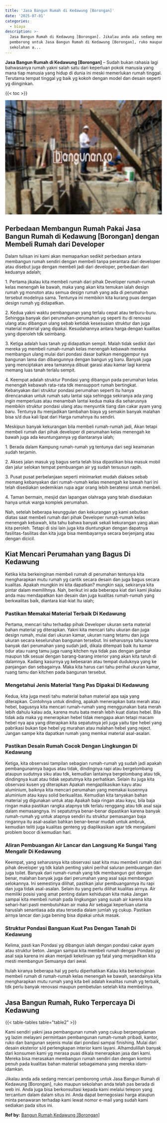 ```yaml
---
title: 'Jasa Bangun Rumah di Kedawung [Borongan]'
date: '2025-07-01'
categories:
  - biaya
description: >-
  Jasa Bangun Rumah di Kedawung [Borongan]. Jikalau anda ada sedang mencari
  pemborong untuk Jasa Bangun Rumah di Kedawung [Borongan], ruko maupun
  sekolahan a...
---
```


**Jasa Bangun Rumah di Kedawung \[Borongan\]** – Sudah bukan rahasia lagi bahwasanya rumah yakni salah satu dari keperluan pokok manusia yang mana tiap manusia yang hidup di dunia ini meski memerlukan rumah tinggal. Terutama tempat tinggal yg baik yg kokoh dengan model dan desain seperti yg diinginkan.

{{< toc >}}

![Jasa Bangun Rumah di Kedawung [Borongan]](/images/borong-bangunan-03.png)

## Perbedaan Membangun Rumah Pakai Jasa Bangun Rumah di Kedawung \[Borongan\] dengan Membeli Rumah dari Developer

Dalam tulisan ini kami akan memaparkan sedikit perbedaan antara membangun rumah sendiri dengan membeli tanpa perantara dari developer atau disebut juga dengan membeli jadi dari developer, perbedaan dari keduanya adalah;

1\. Pertama jikalau kita membeli rumah dari pihak Developer rumah-rumah kelas menengah ke bawah, maka yang akan kita temukan ialah design rumah yg monoton atau semua design rumah yang ada di perumahan tersebut modelnya sama. Tentunya ini membikin kita kurang puas dengan design rumah yg didapatkan.

2\. Kedua yakni waktu pembangunan yang terlalu cepat atau terburu-buru. Sehingga banyak dari perumahan-perumahan yg seperti itu di renovasi ulang atau dibangun ulang sebab ketidak kesesuaian struktur dan juga material material yang dipakai. Kesudahannya antara harga dengan kualitas yang diperoleh tdk seimbang.

3\. Ketiga adalah luas tanah yg didapatkan sempit. Malah tidak sedikit dari mereka yg membeli rumah-rumah kelas menengah kebawah mereka membangun ulang mulai dari pondasi dasar bahkan menggempur nya bangunan lama dan dibangunnya dengan bangun yg baru. Banyak juga yang menciptakan area tamannya dibuat garasi atau kamar lagi karena memang luas tanah terlalu sempit.

4\. Keempat adalah struktur Pondasi yang dibangun pada perumahan kelas menengah kebawah rata-rata tdk mensupport rumah bertingkat. Kebanyakan dari struktur pondasi perumahan seperti itu hanya direncanakan untuk rumah satu lantai saja sehingga sekiranya ada yang ingin memperluas atau menambah lantai kedua maka dia seharusnya membikin struktur pondasi ulang atau menyuntik tiang dan cakar ayam yang baru. Tentunya itu menjadikan tambahan biaya yg semakin banyak malahan bisa s/d dua kali lipat dari Harga rumahnya itu sendiri.

Meskipun banyak kekurangan bila membeli rumah-rumah jadi, Akan tetapi membeli rumah dari pihak developer di perumahan kelas menengah ke bawah juga ada keuntungannya yg diantaranya ialah;

1\. Berada dalam Kampung rumah-rumah yg tentunya dari segi keamanan sudah terjamin.

2\. Akses jalan masuk yg bagus serta telah bisa dipastikan bisa masuk mobil dan jalur selokan tempat pembuangan air yg sudah tersusun rapih.

3\. Pusat pusat perbelanjaan seperti minimarket mudah diakses sebab memang kebanyakan dari rumah-rumah kelas menengah ke bawah hari ini telah disediakan sedemikian rupa agar orang lebih beratensi untuk membeli.

4\. Taman bermain, mesjid dan lapangan olahraga yang telah disediakan hanya untuk warga komplek perumahan.

Nah, setelah beberapa keunggulan dan kekurangan yg kami sebutkan diatas saat membeli rumah dari pihak Developer rumah-rumah kelas menengah kebawah, kita tahu bahwa banyak sekali kekurangan yang akan kita peroleh. Tetapi di sisi lain juga kita diuntungkan dengan dapatnya fasilitas-fasilitas dan kita juga bisa membayarnya secara berjenjang atau dengan dicicil.

## Kiat Mencari Perumahan yang Bagus Di Kedawung

Ketika kita berkeinginan membeli rumah di perumahan tentunya kita mengharapkan mutu rumah yg cantik secara desain dan juga bagus secara kualitas. Apakah mungkin ini kita dapatkan? mungkin saja, sekiranya kita pintar dalam memilihnya. Nah, berikut ini ada beberapa kiat dari kami jikalau anda mau mendapatkan kan desain dan juga kualitas rumah-rumah yang berkwalitas baik, diantara kiat-kiat Itu ialah;

### Pastikan Memakai Material Terbaik Di Kedawung

Pertama, mencari tahu terhadap pihak Developer ukuran serta material bahan material yg diterapkan. Yakni kita mencari tahu ukuran dan juga design rumah, mulai dari ukuran kamar, ukuran ruang tetamu dan juga ukuran secara keseluruhan bangunan tersebut. Ini seharusnya tahu karena banyak dari perumahan yang sudah jadi, dikala ditempati baik itu kamar tidur atau ruang tamu juga ruang kitchen nya tidak pas dengan gambar maupun tdk sesuai dengan barang-barang interior yang akan kita taruh di dalamnya. Kadang kasurnya yg kebesaran atau tempat duduknya yang ke panjangan dan sebagainya. Maka kita harus cari tahu perihal ukuran kamar, ruang tamu dan kitchen pada bangunan tersebut.

### Mengetahui Jenis Material Yang Pas Dipakai Di Kedawung

Kedua, kita juga mesti tahu material bahan material apa saja yang diterapkan. Contohnya untuk dinding, apakah menerapkan bata merah atau hebel, bagusnya kita mencari rumah-rumah yang menggunakan bata merah lebih dahulu kalau ada, karena mutu bata merah lebih kuat diatas hebel. Bila tidak ada maka yg menerapkan hebel tidak mengapa akan tetapi macam hebel nya apa yang diterapkan kita sepatutnya jeli juga yaitu tipe hebel yang pabrikasi bukan tipe hebel yg murahan atau malahan hebel yang reject. Jangan sampe kita dapatkan rumah yang memkai material asal-asalan.

### Pastikan Desain Rumah Cocok Dengan Lingkungan Di Kedawung

Ketiga, kita observasi tampilan sebagian rumah-rumah yg sudah jadi apakah pembangunannya bagus atau tidak, dindingnya rapi atau bergelombang ataupun sudutnya siku atau tdk, kemudian lantainya bergelombang atau tdk, dindingnya kuat atau tidak sepatutnya kita perhatikan. Selain itu juga kita observasi kusen yg diterapkan Apakah mengaplikasikan kayu atau aluminium, baiknya kita mencari perumahan yang memakai kusennya aluminium atau kayu solid berkualitas. Kemudian kita tanyakan bahan material yg digunakan untuk atap Apakah baja ringan atau kayu, bila baja ringan maka pastikan rangka atapnya tdk terlalu renggang atau tdk asal saja dalam memasangnya. Ini sepatutnya benar-benar dipastikan karena banyak rumah-rumah yg untuk atapnya sendiri itu struktur pemasangan baja ringannya itu asal-asalan bahkan benar-benar mudah untuk ambruk, kemudian teliti juga kualitas genteng yg diaplikasikan agar tdk mengalami problem bocor di kemudian hari.

### Aliran Pembuangan Air Lancar dan Langsung Ke Sungai Yang Mengalir Di Kedawung

Keempat, yang seharusnya kita observasi saat kita mau membeli rumah dari pihak developer yg tdk kalah penting yakni perihal saluran pembuangan dan juga toilet. Banyak dari rumah-rumah yang tdk membangun got dengan benar, malahan banyak juga dari perumahan yang asal saja membangun selokannya. Ini semestinya dilihat, pastikan jalur pembuangannya itu rapi dan juga tidak asal-asalan. Selain itu yang perlu dilihat kualitas airnya. Air memiliki posisi yang amat penting dalam kehidupan kita maka Jangan sampai kita membeli rumah pada lingkungan yang susah air karena kita sehari-hari pasti membutuhkan air maka Air sebagai keperluan utama haruslah senantiasa ada atau tersedia dalam jumlah yg cukup. Pastikan airnya lancar dan juga bening bisa dipakai untuk masak.

### Struktur Pondasi Banguan Kuat Pas Dengan Tanah Di Kedawung

Kelima, pasti kan Pondasi yg dibangun ialah dengan pondasi cakar ayam atau struktur beton. Jangan sampai kita membeli rumah dengan Pondasi yg asal saja karena ini akan menjadi kekeliruan yg fatal yang menjadikan kita mesti membangun Semuanya dari awal.

Itulah kiranya beberapa hal yg perlu diperhatikan Kalau kita berkeinginan membeli rumah di rumah-rumah kelas menengah ke bawah, seandainya kita mengharapkan mutu rumah yang kita beli adalah kwalitas rumah yg terbaik, tdk perlu banyak renovasi maupun pembetulan setelah kita membelinya.

## Jasa Bangun Rumah, Ruko Terpercaya Di Kedawung

{{< table-tables table="table2" >}}

Kami sendiri yakni jasa pembangunan rumah yang cukup berpengalaman yg lazim melayani permintaan pembangunan rumah-rumah pribadi, kantor, ruko dan bangunan sejenis mulai dari pondasi sampai finishing. Mulai dari desain eksterior s/d perlengkapan interior kami layani. Alhamdulillah banyak dari konsumen kami yg merasa puas dikala menerapkan jasa dari kami. Mereka bisa merasakan membangun rumah sendiri dan dengan kontrol penuh pada kualitas bahan material sebagaimana yang mereka idam-idamkan.

Jikalau anda ada sedang mencari pemborong untuk Jasa Bangun Rumah di Kedawung \[Borongan\], ruko maupun sekolahan anda telah pas berada di web ini. Anda juga bisa berkonsultasi kepada kami melalui telepon yang tercantum dalam dalam situs ini. Anda dapat bernegosiasi harga ataupun minta penawaran terhadap kami lewat nomor e-mail yang sudah kami sediakan pada situs ini.

**Ref by:** [Bangun Rumah Kedawung [Borongan]](https://id.wikipedia.org/wiki/Bangun)
